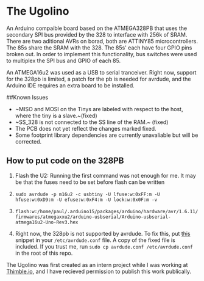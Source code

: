 # The Ugolino
An Arduino compaible board based on the ATMEGA328PB that uses the secondary SPI
bus provided by the 328 to interface with 256k of SRAM. There are two aditional
AVRs on borad, both are ATTINY85 microcontrollers. The 85s share the SRAM with
the 328. The 85s' each have four GPIO pins broken out. In order to implement
this functionality, bus switches were used to multiplex the SPI bus and GPIO of
each 85.

An ATMEGA16u2 was used as a USB to serial tranceiver. Right now, support for the
328pb is limited, a patch for the pb is needed for avrdude, and the Arduino IDE
requires an extra board to be installed.

##Known Issues
* ~MISO and MOSI on the Tinys are labeled with respect to the host, where the
tiny is a slave.~(fixed)
* ~SS_328 is not connected to the SS line of the RAM.~ (fixed)
* The PCB does not yet reflect the changes marked fixed.
* Some footprint library dependencies are currently unavaliable but will be
corrected.

## How to put code on the 328PB

1. Flash the U2:
  Running the first command was not enough for me. It may be that the fuses need to be set before flash can be written
  1. ```sudo avrdude -p m16u2 -c usbtiny -U lfuse:w:0xFF:m -U hfuse:w:0xD9:m -U efuse:w:0xF4:m -U lock:w:0x0F:m -v```
  2. ```flash:w:/home/paul/.arduino15/packages/arduino/hardware/avr/1.6.11/firmwares/atmegaxxu2/arduino-usbserial/Arduino-usbserial-atmega16u2-Uno-Rev3.hex```

2. Right now, the 328pb is not supported by avrdude. To fix this, put
[this](https://savannah.nongnu.org/bugs/?48237) snippet in your
`/etc/avrdude.conf` file. A copy of the fixed file is included. If you trust
me, run `sudo cp avrdude.conf /etc/avrdude.conf` in the root of this repo.



The Ugolino was first created as an intern project while I was working at
[Thimble.io](http://thimble.io), and I have recieved permission to publish this
work publically.
